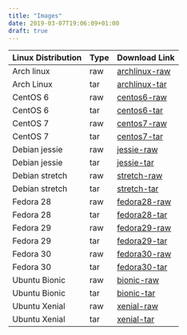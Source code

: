 ```yaml
---
title: "Images"
date: 2019-03-07T19:06:09+01:00
draft: true
---
```


| Linux Distribution | Type | Download Link |
| ------------------ | ---- | ------------- |
| Arch linux         | raw  | [archlinux-raw](/storage/archlinux/archlinux/raw/archlinux.raw.xz)              |
| Arch Linux         | tar  | [archlinux-tar](/storage/archlinux/archlinux/raw/archlinux.tar.xz)              |
| CentOS 6           | raw  | [centos6-raw](/storage/centos/6/raw/centos6.raw.xz)              |
| CentOS 6           | tar  | [centos6-tar](/storage/centos/6/tar/centos6.tar.xz)              |
| CentOS 7           | raw  | [centos7-raw](/storage/centos/7/raw/centos7.raw.xz)              |
| CentOS 7           | tar  | [centos7-tar](/storage/centos/7/tar/centos7.tar.xz)              |
| Debian jessie      | raw  | [jessie-raw](/storage/debian/jessie/raw/jessie.raw.xz) | 
| Debian jessie      | tar  | [jessie-tar](/storage/debian/jessie/tar/jessie.tar.xz) | 
| Debian stretch     | raw  | [stretch-raw](/storage/debian/stretch/raw/stretch.raw.xz) | 
| Debian stretch     | tar  | [stretch-tar](/storage/debian/stretch/tar/stretch.tar.xz) | 
| Fedora 28          | raw  | [fedora28-raw](/storage/fedora/28/raw/fedora28.raw.xz)              |
| Fedora 28          | tar  | [fedora28-tar](/storage/fedora/28/tar/fedora28.tar.xz)              |
| Fedora 29          | raw  | [fedora29-raw](/storage/fedora/29/raw/fedora29.raw.xz)              |
| Fedora 29          | tar  | [fedora29-tar](/storage/fedora/29/tar/fedora29.tar.xz)              |
| Fedora 30          | raw  | [fedora30-raw](/storage/fedora/30/raw/fedora30.raw.xz)              |
| Fedora 30          | tar  | [fedora30-tar](/storage/fedora/30/tar/fedora30.tar.xz)              |
| Ubuntu Bionic      | raw  | [bionic-raw](/storage/ubuntu/bionic/raw/bionic.raw.xz)              |
| Ubuntu Bionic      | tar  | [bionic-tar](/storage/ubuntu/bionic/tar/bionic.tar.xz)              |
| Ubuntu Xenial      | raw  | [xenial-raw](/storage/ubuntu/xenial/raw/xenial.raw.xz)              |
| Ubuntu Xenial      | tar  | [xenial-tar](/storage/ubuntu/xenial/tar/xenial.tar.xz)              |
